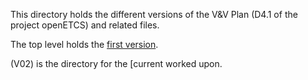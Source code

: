 This directory holds the different versions of the V&V Plan (D4.1 of the project openETCS) and related files.

The top level holds the [first version](WP41-VerificationAndValidationPlan.pdf).

(V02) is the directory for the [current worked upon.

